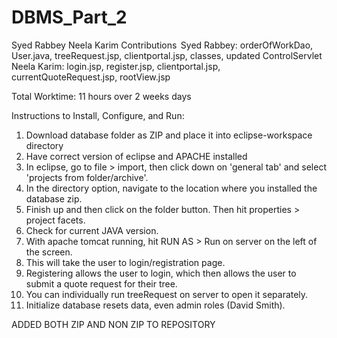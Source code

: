 # DBMS_Part_2
Syed Rabbey Neela Karim
Contributions  
Syed Rabbey: orderOfWorkDao, User.java, treeRequest.jsp, clientportal.jsp, classes, updated ControlServlet 
Neela Karim: login.jsp, register.jsp, clientportal.jsp, currentQuoteRequest.jsp, rootView.jsp 

Total Worktime: 11 hours over 2 weeks days 

Instructions to Install, Configure, and Run: 

1. Download database folder as ZIP and place it into eclipse-workspace directory 
2. Have correct version of eclipse and APACHE installed 
3. In eclipse, go to file > import, then click down on 'general tab' and select 'projects from folder/archive'. 
4. In the directory option, navigate to the location where you installed the database zip. 
5. Finish up and then click on the folder button. Then hit properties > project facets. 
6. Check for current JAVA version. 
7. With apache tomcat running, hit RUN AS > Run on server on the left of the screen. 
8. This will take the user to login/registration page. 
9. Registering allows the user to login, which then allows the user to submit a quote request for their tree.
9. You can individually run treeRequest on server to open it separately. 
10. Initialize database resets data, even admin roles (David Smith). 



ADDED BOTH ZIP AND NON ZIP TO REPOSITORY
 
